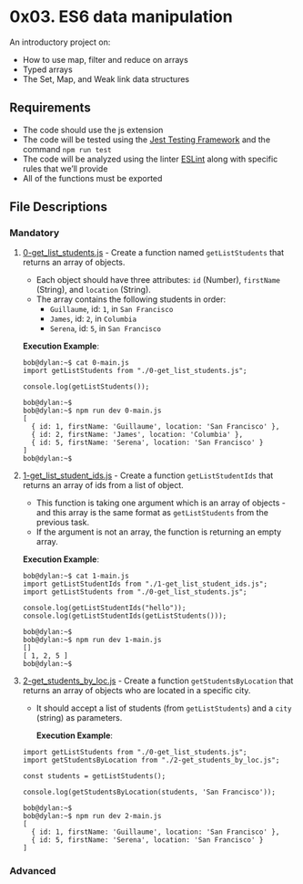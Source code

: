 # 0x03. ES6 data manipulation
An introductory project on:
- How to use map, filter and reduce on arrays
- Typed arrays
- The Set, Map, and Weak link data structures

## Requirements
- The code should use the js extension
- The code will be tested using the [Jest Testing Framework](https://jestjs.io/) and the command `npm run test`
- The code will be analyzed using the linter [ESLint](https://eslint.org/) along with specific rules that we’ll provide
- All of the functions must be exported

## File Descriptions
### Mandatory
1. [0-get_list_students.js](./0-get_list_students.js) - Create a function named `getListStudents` that returns an array of objects.
	- Each object should have three attributes: `id` (Number), `firstName` (String), and `location` (String).
	- The array contains the following students in order:
		- `Guillaume`, id: `1`, in `San Francisco`
		- `James`, id: `2`, in `Columbia`
		- `Serena`, id: `5`, in `San Francisco`

	**Execution Example**:
	```
	bob@dylan:~$ cat 0-main.js
	import getListStudents from "./0-get_list_students.js";

	console.log(getListStudents());

	bob@dylan:~$ 
	bob@dylan:~$ npm run dev 0-main.js 
	[
	  { id: 1, firstName: 'Guillaume', location: 'San Francisco' },
	  { id: 2, firstName: 'James', location: 'Columbia' },
	  { id: 5, firstName: 'Serena', location: 'San Francisco' }
	]
	bob@dylan:~$ 
	```
2. [1-get_list_student_ids.js](./1-get_list_student_ids.js) - Create a function `getListStudentIds` that returns an array of ids from a list of object.
	- This function is taking one argument which is an array of objects - and this array is the same format as `getListStudents` from the previous task.
	- If the argument is not an array, the function is returning an empty array.

	**Execution Example**:
	```
	bob@dylan:~$ cat 1-main.js
	import getListStudentIds from "./1-get_list_student_ids.js";
	import getListStudents from "./0-get_list_students.js";

	console.log(getListStudentIds("hello"));
	console.log(getListStudentIds(getListStudents()));

	bob@dylan:~$ 
	bob@dylan:~$ npm run dev 1-main.js 
	[]
	[ 1, 2, 5 ]
	bob@dylan:~$ 
	```
3. [2-get_students_by_loc.js](./2-get_students_by_loc.js) - Create a function `getStudentsByLocation` that returns an array of objects who are located in a specific city.
	- It should accept a list of students (from `getListStudents`) and a `city` (string) as parameters.

        **Execution Example**:
	```
	import getListStudents from "./0-get_list_students.js";
	import getStudentsByLocation from "./2-get_students_by_loc.js";

	const students = getListStudents();

	console.log(getStudentsByLocation(students, 'San Francisco'));

	bob@dylan:~$ 
	bob@dylan:~$ npm run dev 2-main.js 
	[
	  { id: 1, firstName: 'Guillaume', location: 'San Francisco' },
	  { id: 5, firstName: 'Serena', location: 'San Francisco' }
	]
	```
### Advanced
